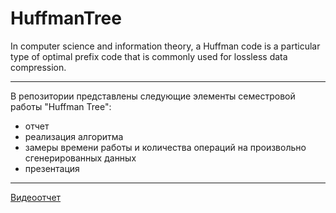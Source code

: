 # HuffmanTree
In computer science and information theory, a Huffman code is a particular type of optimal prefix code that is commonly used for lossless data compression.
____
В репозитории представлены следующие элементы семестровой работы "Huffman Tree":
   * отчет
   * реализация алгоритма
   * замеры времени работы и количества операций на произвольно сгенерированных данных
   * презентация
____
[Видеоотчет](https://youtu.be/Cc9CiqNL5HQ)

